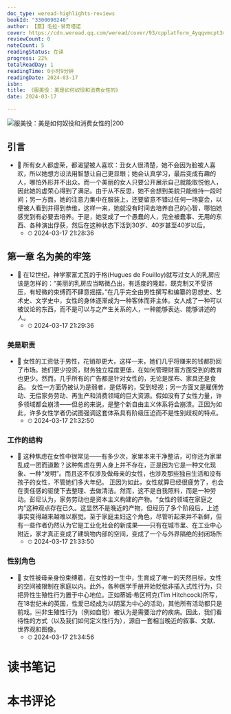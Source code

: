 ```yaml
---
doc_type: weread-highlights-reviews
bookId: "3300090246"
author: 【意】毛拉·甘奇塔诺
cover: https://cdn.weread.qq.com/weread/cover/93/cpplatform_4yqqvmcpt3m2ae1apjxatr/t7_cpplatform_4yqqvmcpt3m2ae1apjxatr1709797242.jpg
reviewCount: 0
noteCount: 5
readingStatus: 在读
progress: 22%
totalReadDay: 1
readingTime: 0小时9分钟
readingDate: 2024-03-17
isbn: 
title: 《服美役：美是如何奴役和消费女性的》
date: 2024-03-17

---
```


![ 服美役：美是如何奴役和消费女性的|200](https://cdn.weread.qq.com/weread/cover/93/cpplatform_4yqqvmcpt3m2ae1apjxatr/t7_cpplatform_4yqqvmcpt3m2ae1apjxatr1709797242.jpg)


## 引言


- 📌 所有女人都虚荣，都渴望被人喜欢：丑女人很清楚，她不会因为脸被人喜欢，所以她想方设法用智慧让自己更显眼；她会认真学习，最后变成有趣的人，哪怕外形并不出众。而一个美丽的女人只要公开展示自己就能取悦他人，因此她的虚荣心得到了满足。由于从不反思，她不会想到美貌只能维持一段时间；另一方面，她的注意力集中在服装上，还要留意不错过任何一场宴会，以便被人看到并得到恭维，这样一来，她就没有时间去培养自己的心智，哪怕她感觉到有必要去培养。于是，她变成了一个愚蠢的人，完全被蠢事、无用的东西、各种演出俘获，然后在这种状态下活到30岁、40岁甚至40岁以后。 
    - ⏱ 2024-03-17 21:28:36 
## 第一章 名为美的牢笼


- 📌 在12世纪，神学家富尤瓦的于格(Hugues de Fouilloy)就写过女人的乳房应该是怎样的：“美丽的乳房应当略微凸出，有适度的隆起，既克制又不受挤压，有轻微的束缚而不肆意摇摆。”在几乎完全由男性撰写和编纂的思想史、艺术史、文学史中，女性的身体逐渐成为一种客体而非主体。女人成了一种可以被议论的东西，而不是可以与之产生关系的人，一种能够表达、能够讲述的人。 
    - ⏱ 2024-03-17 21:29:36 
### 美是职责


- 📌 女性的工资低于男性，花销却更大，这样一来，她们几乎将赚来的钱都扔回了市场。她们更少投资，财务独立程度更低，在如何管理财富方面受到的教育也更少。然而，几乎所有的广告都是针对女性的，无论是尿布、家具还是食品。
女性一方面仍被认为是弱者，是低等的，受到轻视；另一方面又是雇佣劳动、无偿家务劳动、再生产和消费领域的巨大资源。假如没有了女性力量，许多领域都会崩溃——但总的来说，是整个新自由主义体系将会崩溃。正因为如此，许多女性学者仍试图强调这套体系具有阶级压迫而不是性别歧视的特点。 
    - ⏱ 2024-03-17 21:32:50 
### 工作的结构


- 📌 这种焦虑在女性中很常见——有多少次，家里本来干净整洁，可你还为家里乱成一团而道歉？这种焦虑在男人身上并不存在，正是因为它是一种文化现象、一种“发明”。而且这不仅涉及做母亲的女性，也涉及那些独自生活和没有孩子的女性，不管她们多大年纪。
正因为如此，女性就算已经很疲劳了，也会在责任感的驱使下去整理、去做清洁。然而，这不是自我照料，而是一种劳动。彭尼认为，家务劳动也是资本主义构建的产物。“女性的领域在家庭之内”这种观点存在已久。这显然不是晚近的产物，但经历了多个阶段后，上述事实变得越来越难以察觉。至于家庭主妇这个角色，尽管听起来并不新鲜，但有一些作者仍然认为它是工业化社会的新成果——只有在城市里、在工业中心附近，家才真正变成了建筑物内部的空间，变成了一个与外界隔绝的封闭场所 
    - ⏱ 2024-03-17 21:33:50 
### 性别角色


- 📌 女性被母亲身份束缚着，在女性的一生中，生育成了唯一的天然目标，女性的空间被限制在家庭以内。此外，各种医学手册开始贬低非插入式性行为，只把异性生殖性行为置于中心地位。正如蒂姆·希区柯克(Tim Hitchcock)所写，在18世纪末的英国，性爱已经成为以阴茎为中心的活动，其他所有活动都只是前戏。￼非生殖性行为（例如自慰）被认为是需要治疗的疾病。因此，我们看待性的方式（以及我们如何定义性行为），源自一套相当晚近的叙事、文献、世界观和图像。 
    - ⏱ 2024-03-17 21:34:56 

# 读书笔记


# 本书评论
